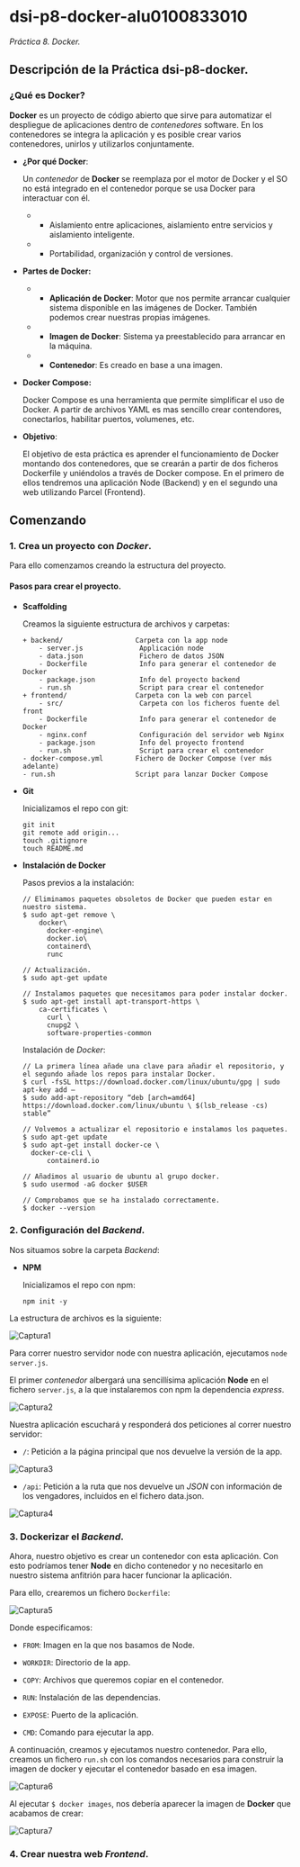 # dsi-p8-docker-alu0100833010

_Práctica 8.  Docker._

## Descripción de la Práctica  dsi-p8-docker.

### ¿Qué es Docker? 

**Docker** es un proyecto de código abierto que sirve para automatizar el despliegue de aplicaciones dentro de _contenedores_ software. En los contenedores se integra la
aplicación y es posible crear varios contenedores, unirlos y utilizarlos conjuntamente.

* **¿Por qué Docker**: 

  Un _contenedor_ de **Docker** se reemplaza por el motor de Docker y el SO no está integrado en el contenedor porque se usa Docker para interactuar con él.
  
  * * Aislamiento entre aplicaciones, aislamiento entre servicios y aislamiento inteligente.
  * *	Portabilidad, organización y control de versiones.

* **Partes de Docker:**

  * *	**Aplicación de Docker**: Motor que nos permite arrancar cualquier sistema disponible en las imágenes de Docker. También podemos crear nuestras propias imágenes.
  *	* **Imagen de Docker**: Sistema ya preestablecido para arrancar en la máquina.
  * *	**Contenedor**: Es creado en base a una imagen.

* **Docker Compose:**

  Docker Compose es una herramienta que permite simplificar el uso de Docker. A partir de archivos YAML es mas sencillo crear contendores, conectarlos, habilitar puertos,
  volumenes, etc.

* **Objetivo**:

  El objetivo de esta práctica es aprender el funcionamiento de Docker montando dos contenedores, que se crearán a partir de dos ficheros Dockerfile y uniéndolos a través de
  Docker compose. En el primero de ellos tendremos una aplicación Node (Backend) y en el segundo una web utilizando Parcel (Frontend).

## Comenzando

### 1. Crea un proyecto con _Docker_.

Para ello comenzamos creando la estructura del proyecto.

#### Pasos para crear el proyecto.

* **Scaffolding** 

  Creamos la siguiente estructura de archivos y carpetas:
  ```
  + backend/                  Carpeta con la app node
      - server.js              Applicación node
      - data.json              Fichero de datos JSON
      - Dockerfile             Info para generar el contenedor de Docker
      - package.json           Info del proyecto backend
      - run.sh                 Script para crear el contenedor
  + frontend/                 Carpeta con la web con parcel
      - src/                   Carpeta con los ficheros fuente del front
      - Dockerfile             Info para generar el contenedor de Docker
      - nginx.conf             Configuración del servidor web Nginx
      - package.json           Info del proyecto frontend
      - run.sh                 Script para crear el contenedor
  - docker-compose.yml        Fichero de Docker Compose (ver más adelante)
  - run.sh                    Script para lanzar Docker Compose
  ```
* **Git**

  Inicializamos el repo con git:
  ```
  git init
  git remote add origin...
  touch .gitignore
  touch README.md
  ```
* **Instalación de Docker**

  Pasos previos a la instalación:
  ```
  // Eliminamos paquetes obsoletos de Docker que pueden estar en nuestro sistema.
  $ sudo apt-get remove \ 
	  docker\	
		docker-engine\
		docker.io\
		containerd\
		runc 
    
  // Actualización.
  $ sudo apt-get update
  
  // Instalamos paquetes que necesitamos para poder instalar docker.
  $ sudo apt-get install apt-transport-https \
	  ca-certificates \
		curl \
		cnupg2 \
		software-properties-common
  ```
  
  Instalación de _Docker_:
  ```
  // La primera línea añade una clave para añadir el repositorio, y el segundo añade los repos para instalar Docker. 
  $ curl -fsSL https://download.docker.com/linux/ubuntu/gpg | sudo apt-key add –
  $ sudo add-apt-repository “deb [arch=amd64] https://download.docker.com/linux/ubuntu \ $(lsb_release -cs) stable”
  
  // Volvemos a actualizar el repositorio e instalamos los paquetes.
  $ sudo apt-get update
  $ sudo apt-get install docker-ce \
  	docker-ce-cli \
     	containerd.io

  // Añadimos al usuario de ubuntu al grupo docker.
  $ sudo usermod -aG docker $USER
  
  // Comprobamos que se ha instalado correctamente.
  $ docker --version
  ```
   
### 2. Configuración del _Backend_.

Nos situamos sobre la carpeta _Backend_:

* **NPM**

  Inicializamos el repo con npm:
  ```
  npm init -y
  ```
La estructura de archivos es la siguiente:  

![Captura1](src/assets/captures/cap1.png)

Para correr nuestro servidor node con nuestra aplicación, ejecutamos `node server.js`.

El primer _contenedor_ albergará una sencillísima aplicación **Node** en el fichero `server.js`, a la que instalaremos con npm la dependencia _express_. 

![Captura2](src/assets/captures/cap2.png)

Nuestra aplicación escuchará y responderá dos peticiones al correr nuestro servidor:

* `/`: Petición a la página principal que nos devuelve la versión de la app.

![Captura3](src/assets/captures/cap3.png)

* `/api`: Petición a la ruta que nos devuelve un _JSON_ con información de los vengadores, incluidos en el fichero data.json.

![Captura4](src/assets/captures/cap4.png)

### 3. Dockerizar el _Backend_.

Ahora, nuestro objetivo es crear un contenedor con esta aplicación. Con esto podríamos tener **Node** en dicho contenedor y no necesitarlo en nuestro sistema anfitrión para
hacer funcionar la aplicación.

Para ello, crearemos un fichero `Dockerfile`:
  
![Captura5](src/assets/captures/cap5.png)  

Donde especificamos:

* `FROM`: Imagen en la que nos basamos de Node.

* `WORKDIR`: Directorio de la app.

* `COPY`: Archivos que queremos copiar en el contenedor.

* `RUN`: Instalación de las dependencias.

* `EXPOSE`: Puerto de la aplicación.

* `CMD`: Comando para ejecutar la app.
 
A continuación, creamos y ejecutamos nuestro contenedor. Para ello, creamos un fichero `run.sh` con los comandos necesarios para construir la imagen de docker y ejecutar el
contenedor basado en esa imagen.

 ![Captura6](src/assets/captures/cap6.png)
 
Al ejecutar `$ docker images`, nos debería aparecer la imagen de **Docker** que acabamos de crear:

![Captura7](src/assets/captures/cap7.png)

### 4. Crear nuestra web _Frontend_.




